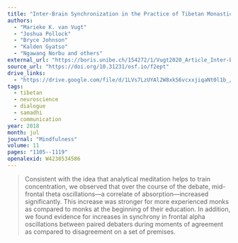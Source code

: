 ```yaml
---
title: "Inter-Brain Synchronization in the Practice of Tibetan Monastic Debate"
authors:
  - "Marieke K. van Vugt"
  - "Joshua Pollock"
  - "Bryce Johnson"
  - "Kalden Gyatso"
  - "Ngawang Norbu and others"
external_url: "https://boris.unibe.ch/154272/1/Vugt2020_Article_Inter-brainSynchronizationInTh__1_.pdf"
source_url: "https://doi.org/10.31231/osf.io/f2ept"
drive_links:
  - "https://drive.google.com/file/d/1LVs7LzUYAl2W8xkS6vcxxjiqaNt0l1b_/view?usp=drivesdk"
tags:
  - tibetan
  - neuroscience
  - dialogue
  - samadhi
  - communication
year: 2018
month: jul
journal: "Mindfulness"
volume: 11
pages: "1105--1119"
openalexid: W4238534586
---
```


> Consistent with the idea that analytical meditation helps to train concentration, we observed that over the course of the debate, mid-frontal theta oscillations—a correlate of absorption—increased significantly.
> This increase was stronger for more experienced monks as compared to monks at the beginning of their education.
> In addition, we found evidence for increases in synchrony in frontal alpha oscillations between paired debaters during moments of agreement as compared to disagreement on a set of premises.
